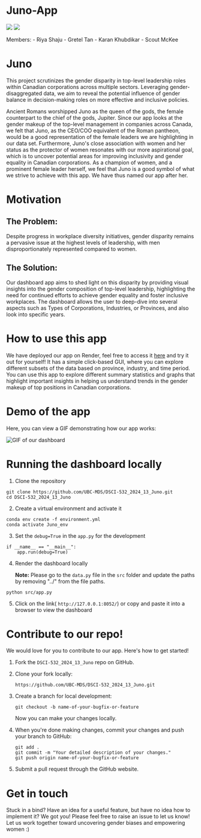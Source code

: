 # Juno-App

[![](https://img.shields.io/badge/language-Python-blue.svg)](https://www.python.org/downloads/release/python-360/) [![](https://img.shields.io/badge/License-MIT-green.svg)](https://opensource.org/licenses/MIT)

Members: - Riya Shaju - Gretel Tan - Karan Khubdikar - Scout McKee

# Juno

This project scrutinizes the gender disparity in top-level leadership roles within Canadian corporations across multiple sectors. Leveraging gender-disaggregated data, we aim to reveal the potential influence of gender balance in decision-making roles on more effective and inclusive policies.

Ancient Romans worshipped Juno as the queen of the gods, the female counterpart to the chief of the gods, Jupiter. Since our app looks at the gender makeup of the top-level management in companies across Canada, we felt that Juno, as the CEO/COO equivalent of the Roman pantheon, would be a good representation of the female leaders we are highlighting in our data set. Furthermore, Juno's close association with women and her status as the protector of women resonates with our more aspirational goal, which is to uncover potential areas for improving inclusivity and gender equality in Canadian corporations. As a champion of women, and a prominent female leader herself, we feel that Juno is a good symbol of what we strive to achieve with this app. We have thus named our app after her.

# Motivation

## The Problem:

Despite progress in workplace diversity initiatives, gender disparity remains a pervasive issue at the highest levels of leadership, with men disproportionately represented compared to women.

## The Solution:

Our dashboard app aims to shed light on this disparity by providing visual insights into the gender composition of top-level leadership, highlighting the need for continued efforts to achieve gender equality and foster inclusive workplaces. The dashboard allows the user to deep-dive into several aspects such as Types of Corporations, Industries, or Provinces, and also look into specific years.

# How to use this app

We have deployed our app on Render, feel free to access it [here](https://dsci-532-2024-13-juno-aa9o.onrender.com/) and try it out for yourself! It has a simple click-based GUI, where you can explore different subsets of the data based on province, industry, and time period. You can use this app to explore different summary statistics and graphs that highlight important insights in helping us understand trends in the gender makeup of top positions in Canadian corporations.

# Demo of the app

Here, you can view a GIF demonstrating how our app works:

![GIF of our dashboard](https://github.com/UBC-MDS/DSCI-532_2024_13_Juno/assets/85408127/a221ea10-83c9-4399-a391-f854f490e0f1)

# Running the dashboard locally

1.  Clone the repository

```         
git clone https://github.com/UBC-MDS/DSCI-532_2024_13_Juno.git
cd DSCI-532_2024_13_Juno
```

2.  Create a virtual environment and activate it

```         
conda env create -f environment.yml
conda activate Juno_env
```

3.  Set the `debug=True` in the `app.py` for the development

```         
if __name__ == "__main__":
    app.run(debug=True)
```

4.  Render the dashboard locally

    **Note:** Please go to the `data.py` file in the `src` folder and update the paths by removing "../" from the file paths.

```         
python src/app.py
```

5.  Click on the link( `http://127.0.0.1:8052/`) or copy and paste it into a browser to view the dashboard

# Contribute to our repo!

We would love for you to contribute to our app. Here's how to get started!

1.  Fork the `DSCI-532_2024_13_Juno` repo on GitHub.

2.  Clone your fork locally:

    ```         
    https://github.com/UBC-MDS/DSCI-532_2024_13_Juno.git
    ```

3.  Create a branch for local development:

    ```         
    git checkout -b name-of-your-bugfix-or-feature
    ```

    Now you can make your changes locally.

4.  When you're done making changes, commit your changes and push your branch to GitHub:

    ```         
    git add .
    git commit -m "Your detailed description of your changes."
    git push origin name-of-your-bugfix-or-feature
    ```

5.  Submit a pull request through the GitHub website.

# Get in touch

Stuck in a bind? Have an idea for a useful feature, but have no idea how to implement it? We got you! Please feel free to raise an issue to let us know! Let us work together toward uncovering gender biases and empowering women :)
